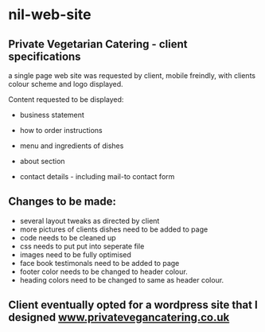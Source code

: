 # nil-web-site

## Private Vegetarian  Catering  - client specifications

a single page web site was requested by client, mobile freindly, with clients colour scheme and logo displayed.

Content requested to be displayed:

* business statement

* how to order instructions

* menu and ingredients of dishes

* about section

* contact details - including mail-to contact form

## Changes to be made:

* several layout tweaks as directed by client
* more pictures of clients dishes need to be added to page 
* code needs to be cleaned up
* css needs to put put into seperate file
* images need to be fully optimised
* face book testimonals need to be added to page
* footer color needs to be changed to header colour.
* heading colors need to be changed to same as header colour.

## Client eventually opted for a wordpress site that I designed www.privatevegancatering.co.uk
